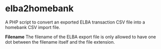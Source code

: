 # elba2homebank
A PHP script to convert an exported ELBA transaction CSV file into a homebank CSV import file.

**Filename**
The filename of the ELBA export file is only allowed to have one dot between the filename itself and the file extension.

